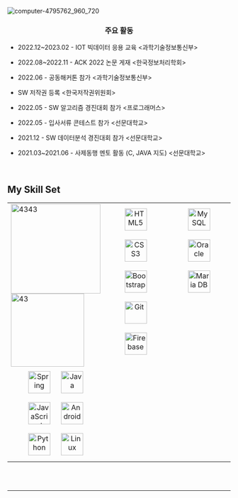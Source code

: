 ![computer-4795762_960_720](https://user-images.githubusercontent.com/82083624/215960670-a2b71ca8-e76d-407c-bca3-3936a60a6c70.jpg)

<div align="center">
</div> 

### <div align="center">주요 활동</div>  
  

- 2022.12~2023.02 - IOT 빅데이터 응용 교육 <과학기술정보통신부>  
  

- 2022.08~2022.11 - ACK 2022 논문 게재 <한국정보처리학회>  
  

- 2022.06 - 공동해커톤 참가 <과학기술정보통신부>  
  

- SW 저작권 등록 <한국저작권위원회>  
  

- 2022.05 - SW 알고리즘 경진대회 참가 <프로그래머스>  
  

- 2022.05 - 입사서류 콘테스트 참가 <선문대학교>  
  

- 2021.12 - SW 데이터분석 경진대회 참가 <선문대학교>  
  

- 2021.03~2021.06 - 사제동행 멘토 활동 (C, JAVA 지도) <선문대학교>  
  

<br/>  


## My Skill Set  

<table><tr><td valign="top" width="33%">
<img width="202" alt="4343" src="https://user-images.githubusercontent.com/82083624/216065997-001c49dd-d686-4e07-8c74-45a4234d3cb1.PNG">

<img width="165" alt="43" src="https://user-images.githubusercontent.com/82083624/216066022-6e00ebe8-b026-4c97-a3c1-6f8c0d3cdae7.PNG">

<div align="center">  
<a href="https://docs.spring.io/spring-framework/docs/3.0.x/reference/expressions.html#:~:text=The%20Spring%20Expression%20Language%20(SpEL,and%20basic%20string%20templating%20functionality." target="_blank"><img style="margin: 10px" src="https://profilinator.rishav.dev/skills-assets/springio-icon.svg" alt="Spring" height="50" /></a>  
<a href="https://www.java.com/" target="_blank"><img style="margin: 10px" src="https://profilinator.rishav.dev/skills-assets/java-original-wordmark.svg" alt="Java" height="50" /></a>  
<a href="https://www.javascript.com/" target="_blank"><img style="margin: 10px" src="https://profilinator.rishav.dev/skills-assets/javascript-original.svg" alt="JavaScript" height="50" /></a>  
<a href="https://www.android.com/intl/en_in/" target="_blank"><img style="margin: 10px" src="https://profilinator.rishav.dev/skills-assets/android-original-wordmark.svg" alt="Android" height="50" /></a>  
<a href="https://www.python.org/" target="_blank"><img style="margin: 10px" src="https://profilinator.rishav.dev/skills-assets/python-original.svg" alt="Python" height="50" /></a>  
<a href="https://www.linux.org/" target="_blank"><img style="margin: 10px" src="https://profilinator.rishav.dev/skills-assets/linux-original.svg" alt="Linux" height="50" /></a>  
</div>

</td><td valign="top" width="33%">

<div align="center">  
<a href="https://en.wikipedia.org/wiki/HTML5" target="_blank"><img style="margin: 10px" src="https://profilinator.rishav.dev/skills-assets/html5-original-wordmark.svg" alt="HTML5" height="50" /></a>  
<a href="https://www.w3schools.com/css/" target="_blank"><img style="margin: 10px" src="https://profilinator.rishav.dev/skills-assets/css3-original-wordmark.svg" alt="CSS3" height="50" /></a>  
<a href="https://getbootstrap.com/docs/3.4/javascript/" target="_blank"><img style="margin: 10px" src="https://profilinator.rishav.dev/skills-assets/bootstrap-plain.svg" alt="Bootstrap" height="50" /></a>  
<a href="https://github.com/" target="_blank"><img style="margin: 10px" src="https://profilinator.rishav.dev/skills-assets/git-scm-icon.svg" alt="Git" height="50" /></a>  
<a href="https://firebase.google.com/" target="_blank"><img style="margin: 10px" src="https://profilinator.rishav.dev/skills-assets/firebase.png" alt="Firebase" height="50" /></a>  
</div>

</td><td valign="top" width="33%">

<div align="center">  
<a href="https://www.mysql.com/" target="_blank"><img style="margin: 10px" src="https://profilinator.rishav.dev/skills-assets/mysql-original-wordmark.svg" alt="MySQL" height="50" /></a>  
<a href="https://www.oracle.com/in/index.html" target="_blank"><img style="margin: 10px" src="https://profilinator.rishav.dev/skills-assets/oracle-original.svg" alt="Oracle" height="50" /></a>  
<a href="https://mariadb.org/" target="_blank"><img style="margin: 10px" src="https://profilinator.rishav.dev/skills-assets/mariadb.png" alt="Maria DB" height="50" /></a>  
</div>

</td></tr></table>  

<br/>  


<br />

----
